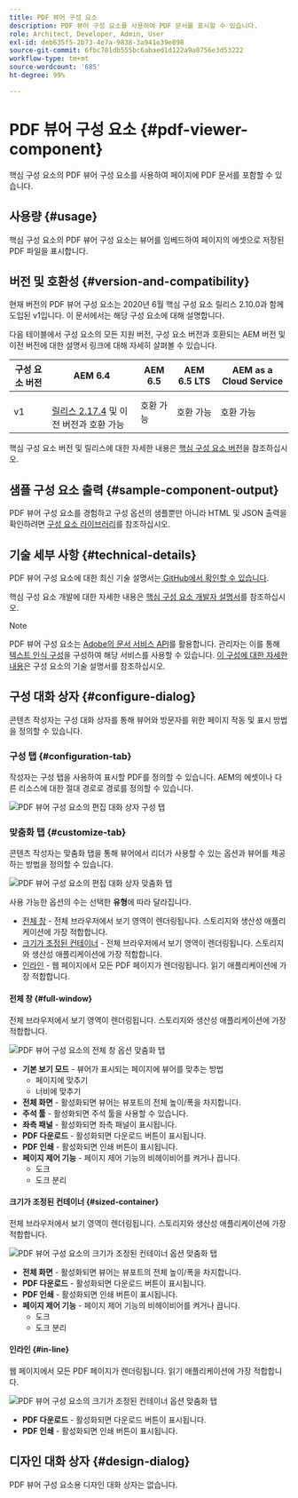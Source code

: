 ```yaml
---
title: PDF 뷰어 구성 요소
description: PDF 뷰어 구성 요소를 사용하여 PDF 문서를 표시할 수 있습니다.
role: Architect, Developer, Admin, User
exl-id: deb635f5-2b73-4e7a-9838-3a941e39e898
source-git-commit: 6fbc781db555bc6abaed1d122a9a8756e3d53222
workflow-type: tm+mt
source-wordcount: '685'
ht-degree: 99%

---
```


# PDF 뷰어 구성 요소 {#pdf-viewer-component}

핵심 구성 요소의 PDF 뷰어 구성 요소를 사용하여 페이지에 PDF 문서를 포함할 수 있습니다.

## 사용량 {#usage}

핵심 구성 요소의 PDF 뷰어 구성 요소는 뷰어를 임베드하여 페이지의 에셋으로 저장된 PDF 파일을 표시합니다.

## 버전 및 호환성 {#version-and-compatibility}

현재 버전의 PDF 뷰어 구성 요소는 2020년 6월 핵심 구성 요소 릴리스 2.10.0과 함께 도입된 v1입니다. 이 문서에서는 해당 구성 요소에 대해 설명합니다.

다음 테이블에서 구성 요소의 모든 지원 버전, 구성 요소 버전과 호환되는 AEM 버전 및 이전 버전에 대한 설명서 링크에 대해 자세히 살펴볼 수 있습니다.

| 구성 요소 버전 | AEM 6.4 | AEM 6.5 | AEM 6.5 LTS | AEM as a Cloud Service |
|--- |--- |---|---|---|
| v1 | <br>[릴리스 2.17.4](/help/versions.md) 및 이전 버전과 호환 가능 | 호환 가능 | 호환 가능 | 호환 가능 |

핵심 구성 요소 버전 및 릴리스에 대한 자세한 내용은 [핵심 구성 요소 버전](/help/versions.md)을 참조하십시오.

## 샘플 구성 요소 출력 {#sample-component-output}

PDF 뷰어 구성 요소를 경험하고 구성 옵션의 샘플뿐만 아니라 HTML 및 JSON 출력을 확인하려면 [구성 요소 라이브러리](https://adobe.com/go/aem_cmp_library_pdfviewer_kr)를 참조하십시오.

## 기술 세부 사항 {#technical-details}

PDF 뷰어 구성 요소에 대한 최신 기술 설명서는[ GitHub에서 확인할 수 있습니다](https://adobe.com/go/aem_cmp_tech_pdfviewer_v1_kr).

핵심 구성 요소 개발에 대한 자세한 내용은 [핵심 구성 요소 개발자 설명서](/help/developing/overview.md)를 참조하십시오.

>[!NOTE]
>
>PDF 뷰어 구성 요소는 [Adobe의 문서 서비스 API](https://www.adobe.io/apis/documentcloud/dcsdk.html)를 활용합니다. 관리자는 이를 통해 [텍스트 인식 구성](/help/developing/context-aware-configs.md)을 구성하여 해당 서비스를 사용할 수 있습니다. [이 구성에 대한 자세한 내용](https://github.com/adobe/aem-core-wcm-components/tree/master/content/src/content/jcr_root/apps/core/wcm/components/pdfviewer/v1/pdfviewer#context-aware-config)은 구성 요소의 기술 설명서를 참조하십시오.

## 구성 대화 상자 {#configure-dialog}

콘텐츠 작성자는 구성 대화 상자를 통해 뷰어와 방문자를 위한 페이지 작동 및 표시 방법을 정의할 수 있습니다.

### 구성 탭 {#configuration-tab}

작성자는 구성 탭을 사용하여 표시할 PDF를 정의할 수 있습니다. AEM의 에셋이나 다른 리소스에 대한 절대 경로로 경로를 정의할 수 있습니다.

![PDF 뷰어 구성 요소의 편집 대화 상자 구성 탭](/help/assets/pdf-viewer-edit-configuration.png)

### 맞춤화 탭 {#customize-tab}

콘텐츠 작성자는 맞춤화 탭을 통해 뷰어에서 리더가 사용할 수 있는 옵션과 뷰어를 제공하는 방법을 정의할 수 있습니다.

![PDF 뷰어 구성 요소의 편집 대화 상자 맞춤화 탭](/help/assets/pdf-viewer-edit-customize.png)

사용 가능한 옵션의 수는 선택한 **유형**&#x200B;에 따라 달라집니다.

* [전체 창](#full-window) - 전체 브라우저에서 보기 영역이 렌더링됩니다. 스토리지와 생산성 애플리케이션에 가장 적합합니다.
* [크기가 조정된 컨테이너](#sized-container) - 전체 브라우저에서 보기 영역이 렌더링됩니다. 스토리지와 생산성 애플리케이션에 가장 적합합니다.
* [인라인](#in-line) - 웹 페이지에서 모든 PDF 페이지가 렌더링됩니다. 읽기 애플리케이션에 가장 적합합니다.

#### 전체 창 {#full-window}

전체 브라우저에서 보기 영역이 렌더링됩니다. 스토리지와 생산성 애플리케이션에 가장 적합합니다.

![PDF 뷰어 구성 요소의 전체 창 옵션 맞춤화 탭](/help/assets/pdf-viewer-edit-customize-full.png)

* **기본 보기 모드** - 뷰어가 표시되는 페이지에 뷰어를 맞추는 방법
   * 페이지에 맞추기
   * 너비에 맞추기
* **전체 화면** - 활성화되면 뷰어는 뷰포트의 전체 높이/폭을 차지합니다.
* **주석 툴** - 활성화되면 주석 툴을 사용할 수 있습니다.
* **좌측 패널** - 활성화되면 좌측 패널이 표시됩니다.
* **PDF 다운로드** - 활성화되면 다운로드 버튼이 표시됩니다.
* **PDF 인쇄** - 활성화되면 인쇄 버튼이 표시됩니다.
* **페이지 제어 기능** - 페이지 제어 기능의 비헤이비어를 켜거나 끕니다.
   * 도크
   * 도크 분리

#### 크기가 조정된 컨테이너 {#sized-container}

전체 브라우저에서 보기 영역이 렌더링됩니다. 스토리지와 생산성 애플리케이션에 가장 적합합니다.

![PDF 뷰어 구성 요소의 크기가 조정된 컨테이너 옵션 맞춤화 탭](/help/assets/pdf-viewer-edit-customize-sized-container.png)

* **전체 화면** - 활성화되면 뷰어는 뷰포트의 전체 높이/폭을 차지합니다.
* **PDF 다운로드** - 활성화되면 다운로드 버튼이 표시됩니다.
* **PDF 인쇄** - 활성화되면 인쇄 버튼이 표시됩니다.
* **페이지 제어 기능** - 페이지 제어 기능의 비헤이비어를 켜거나 끕니다.
   * 도크
   * 도크 분리

#### 인라인 {#in-line}

웹 페이지에서 모든 PDF 페이지가 렌더링됩니다. 읽기 애플리케이션에 가장 적합합니다.

![PDF 뷰어 구성 요소의 크기가 조정된 컨테이너 옵션 맞춤화 탭](/help/assets/pdf-viewer-edit-customize-inline.png)

* **PDF 다운로드** - 활성화되면 다운로드 버튼이 표시됩니다.
* **PDF 인쇄** - 활성화되면 인쇄 버튼이 표시됩니다.

## 디자인 대화 상자 {#design-dialog}

PDF 뷰어 구성 요소용 디자인 대화 상자는 없습니다.
